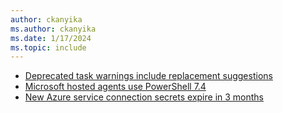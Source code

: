 ```yaml
---
author: ckanyika
ms.author: ckanyika
ms.date: 1/17/2024
ms.topic: include
---
```


- [Deprecated task warnings include replacement suggestions](#deprecated-task-warnings-include-replacement-suggestions)
- [Microsoft hosted agents use PowerShell 7.4](#microsoft-hosted-agents-use-powershell-74)
- [New Azure service connection secrets expire in 3 months](#new-azure-service-connection-secrets-expire-in-3-months)
